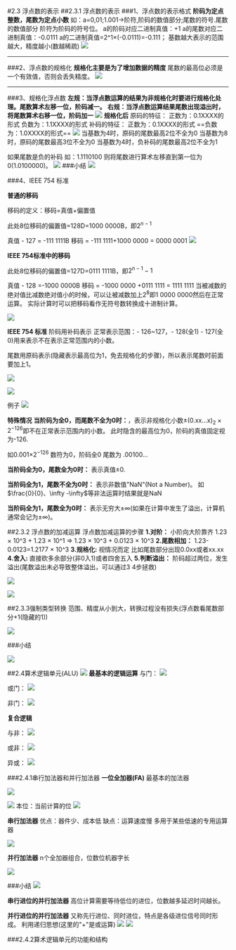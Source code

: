 
#2.3 浮点数的表示
##2.3.1 浮点数的表示
###1、浮点数的表示格式
**阶码为定点整数，尾数为定点小数**
如：a=0,01;1.001$\rightarrow$阶符,阶码的数值部分;尾数的符号.尾数的数值部分
阶符为阶码的符号位。
a的阶码对应二进制真值：+1
a的尾数对应二进制真值：-0.0111
a的二进制真值=2^1$\times$(-0.0111)=-0.111；
基数越大表示的范围越大，精度越小(数越稀疏)
![](2021-04-24-10-55-19.png)

****
###2、浮点数的规格化
**规格化主要是为了增加数据的精度**
尾数的最高位必须是一个有效值，否则会丢失精度。
![](2021-04-24-11-07-45.png)

***

###3、规格化浮点数
**左规：当浮点数运算的结果为非规格化时要进行规格化处理。尾数算术左移一位，阶码减一。**
**右规：当浮点数运算结果尾数出现溢出时，将尾数算术右移一位，阶码加一**
![](2021-04-24-11-19-46.png)
**规格化后**
原码的特征：
正数为：0.1XXXX的形式
负数为：1.1XXXX的形式
补码的特征：
正数为：0.1XXXX的形式
==负数为：1.0XXXX的形式==
![](2021-04-24-11-27-15.png)
当基数为4时，原码的尾数最高2位不全为0
当基数为8时，原码的尾数最高3位不全为0
当基数为4时，负补码的尾数最高2位不全为1

如果尾数是负的补码
如：1.1110100
则将尾数进行算术左移直到第一位为0(1.0100000)。
![](2021-04-24-11-22-44.png)
###小结
![](2021-04-24-11-34-52.png)

###4、IEEE 754 标准

**普通的移码**

移码的定义：移码=真值+偏置值

此处8位移码的偏置值=128D=1000 0000B，即$2^{n-1}$

真值 - 127 = -111 1111B
移码 = -111 1111+1000 0000 = 0000 0001
![](2021-04-25-10-17-28.png)

**IEEE 754标准中的移码**

此处8位移码的偏置值=127D=0111 1111B，即$2^{n-1}-1$

真值 - 128 =-1000 0000B
移码 = -1000 0000 +0111 1111 = 1111 1111
当被减数的绝对值比减数绝对值小的时候，可以让被减数加上$2^8$即1 0000 0000然后在正常运算。
实际计算时可以把移码看作无符号数转换成十进制计算。

![](2021-04-25-10-27-04.png)

**IEEE 754 标准**
阶码用补码表示
正常表示范围：- 126~127，- 128(全1) - 127(全0)用来表示不在表示正常范围内的小数。

尾数用原码表示(隐藏表示最高位为1，免去规格化的步骤)，所以表示尾数时前面要加上1。

![](2021-04-25-10-40-44.png)

![](2021-04-25-11-09-03.png)

例子
![](2021-04-25-10-43-36.png)

**特殊情况**
**当阶码为全0，而尾数不全为0时：**，表示非规格化小数$\pm$(0.xx...x)$_2\times2^{-126}$即不在正常表示范围内的小数。
此时隐含的最高位为0，阶码的真值固定视为-126.

如0.001$\times$2$^{-126}$ 数符为0，阶码全0 尾数为 .00100...

**当阶码全为0，尾数全为0时：** 表示真值$\pm$0.

**当阶码全为1，尾数不全为0时：** 表示非数值"NaN"(Not a Number)。
如$\frac{0}{0}、\infty -\infty$等非法运算时结果就是NaN

**当阶码全为1，尾数全为0时：** 表示无穷大$\pm\infty$(如果在计算中发生了溢出，计算机通常会记为$\pm\infty$)。

##2.3.2 浮点数的加减运算
浮点数加减运算的步骤
**1.对阶：** 小阶向大阶靠齐
1.23 $\times$ 10^3 + 1.23 $\times$ 10^1 $\Rightarrow$ 1.23 $\times$ 10^3 + 0.0123 $\times$ 10^3 
**2.尾数相加：**
1.23-0.0123=1.2177 $\times$ 10^3
**3.规格化:** 视情况而定 比如尾数部分出现0.0xx或者xx.xx
**4.舍入:** 直接砍多余部分(非0入1)或者四舍五入
**5.判断溢出：** 阶码超过两位，发生溢出(尾数溢出未必导致整体溢出，可以通过3 4步拯救)

![](2021-04-26-22-37-24.png)

![](2021-04-26-22-41-17.png)

##2.3.3强制类型转换
范围、精度从小到大，转换过程没有损失(浮点数看尾数部分+1(隐藏的1))

![](2021-04-26-22-53-04.png)

###小结

![](2021-04-26-22-53-48.png)

##2.4算术逻辑单元(ALU)
![](2021-04-27-10-15-03.png)
**最基本的逻辑运算**
与门：
![](2021-04-27-10-20-13.png)

或门：
![](2021-04-27-10-20-42.png)

非门：
![](2021-04-27-10-20-55.png)

**复合逻辑**

与非：
![](2021-04-27-10-24-38.png)

或非：
![](2021-04-27-10-24-53.png)

异或：
![](2021-04-27-10-25-08.png)

###2.4.1串行加法器和并行加法器
**一位全加器(FA)**
最基本的加法器

![](2021-04-27-10-36-15.png)

![](2021-04-27-10-30-30.png)
本位：当前计算的位
![](2021-04-27-10-34-07.png)

**串行加法器**
优点：器件少、成本低
缺点：运算速度慢
多用于某些低速的专用运算器

![](2021-04-27-10-40-17.png)

**并行加法器**
n个全加器组合，位数位机器字长

![](2021-04-27-10-42-36.png)

###小结
![](2021-04-27-10-44-36.png)

**串行进位的并行加法器**
高位计算需要等待低位的进位，位数越多延迟时间越长。

**并行进位的并行加法器**
又称先行进位、同时进位，特点是各级进位信号同时形成。
利用递归思想(这里的"+"是或运算)
![](2021-04-28-10-20-25.png)
![](2021-04-28-10-22-22.png)

###2.4.2算术逻辑单元的功能和结构
